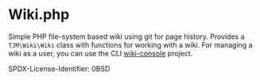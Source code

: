 Wiki.php
========

Simple PHP file-system based wiki using git for page history.  Provides a `TJM\Wiki\Wiki` class with functions for working with a wiki.  For managing a wiki as a user, you can use the CLI [wiki-console](https://github.com/tobymackenzie/wiki-console.php) project.

<footer>
<p>SPDX-License-Identifier: 0BSD</p>
</footer>
